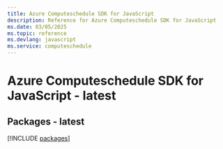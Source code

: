 ```yaml
---
title: Azure Computeschedule SDK for JavaScript
description: Reference for Azure Computeschedule SDK for JavaScript
ms.date: 03/05/2025
ms.topic: reference
ms.devlang: javascript
ms.service: computeschedule
---
```

# Azure Computeschedule SDK for JavaScript - latest
## Packages - latest
[!INCLUDE [packages](computeschedule-index.md)]